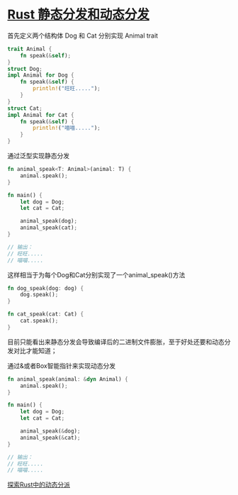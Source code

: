 # [Rust 静态分发和动态分发](https://zhuanlan.zhihu.com/p/163650432)

首先定义两个结构体 Dog 和 Cat 分别实现 Animal trait

```rust
trait Animal {
    fn speak(&self);
}
struct Dog;
impl Animal for Dog {
    fn speak(&self) {
        println!("旺旺.....");
    }
}
struct Cat;
impl Animal for Cat {
    fn speak(&self) {
        println!("喵喵.....");
    }
}
```

通过泛型实现静态分发

```rust
fn animal_speak<T: Animal>(animal: T) {
    animal.speak();
}

fn main() {
    let dog = Dog;
    let cat = Cat;

    animal_speak(dog);
    animal_speak(cat);
}

// 输出：
// 旺旺.....
// 喵喵.....
```

这样相当于为每个Dog和Cat分别实现了一个animal_speak()方法

```rust
fn dog_speak(dog: dog) {
    dog.speak();
}

fn cat_speak(cat: Cat) {
    cat.speak();
}
```

目前只能看出来静态分发会导致编译后的二进制文件膨胀，至于好处还要和动态分发对比才能知道；

通过&或者Box智能指针来实现动态分发

```rust
fn animal_speak(animal: &dyn Animal) {
    animal.speak();
}

fn main() {
    let dog = Dog;
    let cat = Cat;

    animal_speak(&dog);
    animal_speak(&cat);
}

// 输出：
// 旺旺.....
// 喵喵.....
```


[探索Rust中的动态分派](https://alschwalm.com/blog/static/2017/03/07/exploring-dynamic-dispatch-in-rust/)